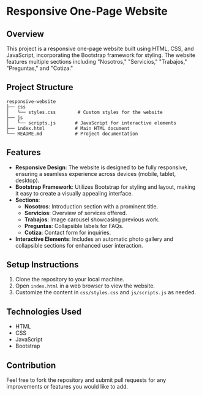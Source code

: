 # Responsive One-Page Website

## Overview
This project is a responsive one-page website built using HTML, CSS, and JavaScript, incorporating the Bootstrap framework for styling. The website features multiple sections including "Nosotros," "Servicios," "Trabajos," "Preguntas," and "Cotiza."

## Project Structure
```
responsive-website
├── css
│   └── styles.css        # Custom styles for the website
├── js
│   └── scripts.js       # JavaScript for interactive elements
├── index.html           # Main HTML document
└── README.md            # Project documentation
```

## Features
- **Responsive Design**: The website is designed to be fully responsive, ensuring a seamless experience across devices (mobile, tablet, desktop).
- **Bootstrap Framework**: Utilizes Bootstrap for styling and layout, making it easy to create a visually appealing interface.
- **Sections**:
  - **Nosotros**: Introduction section with a prominent title.
  - **Servicios**: Overview of services offered.
  - **Trabajos**: Image carousel showcasing previous work.
  - **Preguntas**: Collapsible labels for FAQs.
  - **Cotiza**: Contact form for inquiries.
- **Interactive Elements**: Includes an automatic photo gallery and collapsible sections for enhanced user interaction.

## Setup Instructions
1. Clone the repository to your local machine.
2. Open `index.html` in a web browser to view the website.
3. Customize the content in `css/styles.css` and `js/scripts.js` as needed.

## Technologies Used
- HTML
- CSS
- JavaScript
- Bootstrap

## Contribution
Feel free to fork the repository and submit pull requests for any improvements or features you would like to add.